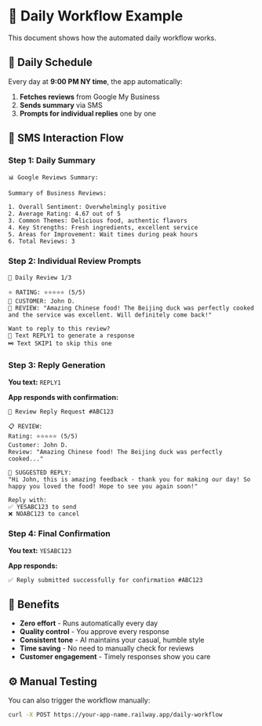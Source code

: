 # 🔄 Daily Workflow Example

This document shows how the automated daily workflow works.

## 📅 Daily Schedule

Every day at **9:00 PM NY time**, the app automatically:

1. **Fetches reviews** from Google My Business
2. **Sends summary** via SMS  
3. **Prompts for individual replies** one by one

## 📱 SMS Interaction Flow

### Step 1: Daily Summary
```
📊 Google Reviews Summary:

Summary of Business Reviews:

1. Overall Sentiment: Overwhelmingly positive
2. Average Rating: 4.67 out of 5
3. Common Themes: Delicious food, authentic flavors
4. Key Strengths: Fresh ingredients, excellent service
5. Areas for Improvement: Wait times during peak hours
6. Total Reviews: 3
```

### Step 2: Individual Review Prompts
```
📝 Daily Review 1/3

⭐ RATING: ⭐⭐⭐⭐⭐ (5/5)
👤 CUSTOMER: John D.
💬 REVIEW: "Amazing Chinese food! The Beijing duck was perfectly cooked and the service was excellent. Will definitely come back!"

Want to reply to this review?
📱 Text REPLY1 to generate a response
⏭️ Text SKIP1 to skip this one
```

### Step 3: Reply Generation
**You text:** `REPLY1`

**App responds with confirmation:**
```
🤖 Review Reply Request #ABC123

📋 REVIEW:
Rating: ⭐⭐⭐⭐⭐ (5/5)
Customer: John D.
Review: "Amazing Chinese food! The Beijing duck was perfectly cooked..."

💬 SUGGESTED REPLY:
"Hi John, this is amazing feedback - thank you for making our day! So happy you loved the food! Hope to see you again soon!"

Reply with:
✅ YESABC123 to send
❌ NOABC123 to cancel
```

### Step 4: Final Confirmation
**You text:** `YESABC123`

**App responds:**
```
✅ Reply submitted successfully for confirmation #ABC123
```

## 🎯 Benefits

- **Zero effort** - Runs automatically every day
- **Quality control** - You approve every response
- **Consistent tone** - AI maintains your casual, humble style
- **Time saving** - No need to manually check for reviews
- **Customer engagement** - Timely responses show you care

## ⚙️ Manual Testing

You can also trigger the workflow manually:
```bash
curl -X POST https://your-app-name.railway.app/daily-workflow
```